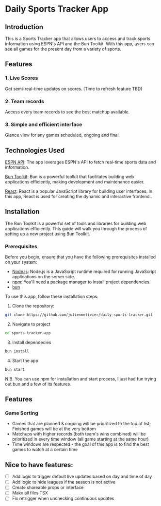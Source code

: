 # Daily Sports Tracker App

## Introduction
This is a Sports Tracker app that allows users to access and track sports information using ESPN's API and the Bun Toolkit. With this app, users can see all games for the present day from a variety of sports.

## Features

### 1. Live Scores
Get semi-real-time updates on scores. (Time to refresh feature TBD)

### 2. Team records
Access every team records to see the best matchup available.

### 3. Simple and efficient interface
Glance view for any games scheduled, ongoing and final.

## Technologies Used
[ESPN API](http://a.espncdn.com/prod/assets/apis/pdfs/espn_api_branding_guide_10-12-11.pdf): The app leverages ESPN's API to fetch real-time sports data and information.

[Bun Toolkit](https://bun.sh/): Bun is a powerful toolkit that facilitates building web applications efficiently, making development and maintenance easier.

[React](https://react.dev/): React is a popular JavaScript library for building user interfaces. In this app, React is used for creating the dynamic and interactive frontend..

## Installation

The Bun Toolkit is a powerful set of tools and libraries for building web applications efficiently. This guide will walk you through the process of setting up a new project using Bun Toolkit.

### Prerequisites

Before you begin, ensure that you have the following prerequisites installed on your system:

- [Node.js](https://nodejs.org/): Node.js is a JavaScript runtime required for running JavaScript applications on the server side.
- [npm](https://www.npmjs.com/): You'll need a package manager to install project dependencies.
- [bun](https://bun.sh/)

To use this app, follow these installation steps:

1. Clone the repository:

```bash
git clone https://github.com/julienmetivier/daily-sports-tracker.git
```

2. Navigate to project

```bash
cd sports-tracker-app
```

3. Install dependecies
```bash
bun install
```

4. Start the app
```bash
bun start
```

N.B. You can use npm for installation and start process, I just had fun trying out bun and a few of its features.

## Features

### Game Sorting
- Games that are planned & ongoing will be prioritized to the top of list; Finished games will be at the very bottom
- Matchups with higher records (both team's wins combined) will be prioritized in every time window (all game starting at the same hour)
- Time windows are respected - the goal of this app is to find the best games to watch at a certain time

## Nice to have features:
- [ ] Add logic to trigger default live updates based on day and time of day
- [ ] Add logic to hide leagues if the season is not active
- [ ] Create shareable props or interface
- [ ] Make all files TSX
- [ ] Fix retrigger when unchecking continuous updates